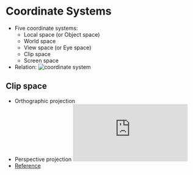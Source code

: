 # Coordinate Systems
* Five coordinate systems:
	* Local space (or Object space)
	* World space
	* View space (or Eye space)
	* Clip space
	* Screen space
* Relation:
	![coordinate system](http://www.learnopengl.com/img/getting-started/coordinate_systems.png)

## Clip space
* Orthographic projection
* Perspective projection
	![equation](http://latex.codecogs.com/svg.latex?out%20%3D%20%5Cbegin%7Bpmatrix%7D%20x%20%2Fw%20%5C%5C%20y%20%2F%20w%20%5C%5C%20z%20%2F%20w%20%5Cend%7Bpmatrix%7D)
* [Reference](http://www.songho.ca/opengl/gl_projectionmatrix.html)